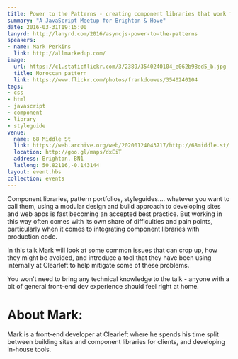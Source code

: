 ```yaml
---
title: Power to the Patterns - creating component libraries that work from prototype to production
summary: "A JavaScript Meetup for Brighton & Hove"
date: 2016-03-31T19:15:00
lanyrd: http://lanyrd.com/2016/asyncjs-power-to-the-patterns
speakers:
- name: Mark Perkins
  link: http://allmarkedup.com/
image:
  url: https://c1.staticflickr.com/3/2389/3540240104_e062b98ed5_b.jpg
  title: Moroccan pattern
  link: https://www.flickr.com/photos/frankdouwes/3540240104
tags:
- css
- html
- javascript
- component
- library
- styleguide
venue:
  name: 68 Middle St
  link: https://web.archive.org/web/20200124043717/http://68middle.st/
  location: http://goo.gl/maps/dxEiT
  address: Brighton, BN1
  latlong: 50.82116,-0.143144
layout: event.hbs
collection: events
---
```


Component libraries, pattern portfolios, styleguides.... whatever you want to call them, using a modular design and build approach to developing sites and web apps is fast becoming an accepted best practice. But working in this way often comes with its own share of difficulties and pain points, particularly when it comes to integrating component libraries with production code.

In this talk Mark will look at some common issues that can crop up, how they might be avoided, and introduce a tool that they have been using internally at Clearleft to help mitigate some of these problems.

You won't need to bring any technical knowledge to the talk - anyone with a bit of general front-end dev experience should feel right at home.

# About Mark:

Mark is a front-end developer at Clearleft where he spends his time split between building sites and component libraries for clients, and developing in-house tools.
